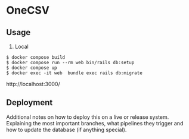 # OneCSV

## Usage

1. Local

```
$ docker compose build
$ docker compose run --rm web bin/rails db:setup
$ docker compose up
$ docker exec -it web  bundle exec rails db:migrate
```

http://localhost:3000/

## Deployment

Additional notes on how to deploy this on a live or release system. Explaining the most important branches, what pipelines they trigger and how to update the database (if anything special).
